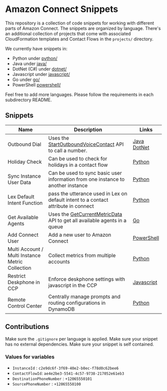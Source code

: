 # Amazon Connect Snippets

This repository is a collection of code snippets for working with different parts of Amazon Connect. The snippets are organized by language. There's an additional collection of projects that come with associated CloudFormation templates and Contact Flows in the `projects/` directory.

We currently have snippets in:

* Python under [python/](python/)
* Java under [java/](java/)
* DotNet (C#) under [dotnet/](dotnet/)
* Javascript under [javascript/](javascript/)
* Go under [go/](go/)
* PowerShell [powershell/](powershell/)

Feel free to add more languages. Please follow the requirements in each subdirectory README.

## Snippets

| Name | Description | Links |
| ---- | ----------- | ----- |
| Outbound Dial | Uses the [StartOutboundVoiceContact](https://docs.aws.amazon.com/connect/latest/APIReference/API_StartOutboundVoiceContact.html) API to call a number. | [Java](java/OutboundExample) [DotNet](dotnet/OutboundExample) |
| Holiday Check | Can be used to check for holidays in a contact flow | [Python](python/holidaycheck) |
| Sync Instance User Data | Can be used to sync basic user information from one instance to another instance | [Python](python/syncinstances) |
| Lex Default Intent Function | pass the utterance used in Lex on default intent to a contact attribute in connect | [Python](python/LexDefaultIntentUtterance) |
| Get Available Agents | Uses the [GetCurrentMetricData](https://docs.aws.amazon.com/connect/latest/APIReference/API_GetCurrentMetricData.html) API to get all available agents in a queue | [Go](go/GetQueueAvailableAgents) |
| Add Connect User | Add a new user to Amazon Connect | [PowerShell](powershell/New-ConnectUser) |
| Multi Account / Multi Instance Metric Collection | Collect metrics from multiple accounts | [Python](python/multiaccountmetrics/multi_account_metrics.py) |
| Restrict Deskphone in CCP | Enforce deskphone settings with javascript in the CCP | [Javascript](javascript/restrict-deskphone-in-ccp) |
| Remote Control Center | Centrally manage prompts and routing configurations in DynamoDB | [Python](python/remote-control-center) |
## Contributions

Make sure the `.gitignore` per language is applied.
Make sure your snippet has no external dependencies.
Make sure your snippet is self contained.

### Values for variables

* `InstanceId` : `c2e9dc6f-3f69-40e2-b0ec-f78d0c62bee6`
* `ContactFlowId`: `ae4e2be3-5541-4c57-9738-217052e61eb3`
* `DestinationPhoneNumber` : `+12065550101`
* `SourcePhoneNumber` : `+12065550100`
